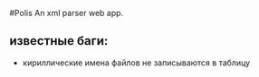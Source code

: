 #Polis
An xml parser web app.

известные баги:
-
- кириллические имена файлов не записываются в таблицу
